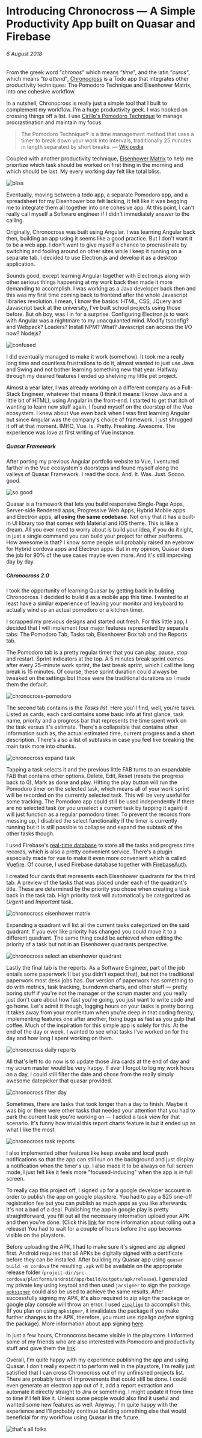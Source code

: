 # Introducing Chronocross &mdash; A Simple Productivity App built on Quasar and Firebase
###### 6 August 2018

From the greek word “_chronos_" which means “_time_", and the latin “_curos_", which means “_to attend_", [Chronocross](https://play.google.com/store/apps/details?id=org.yevlabs.chronocross) is a Todo app that integrates other productivity techniques: The Pomodoro Technique and Eisenhower Matrix, into one cohesive workflow.

In a nutshell, Chronocross is really just a simple tool that I built to complement my workflow. I'm a huge productivity geek. I was hooked on crossing things off a list. I use [Cirillo's Pomodoro Technique](https://francescocirillo.com/pages/pomodoro-technique) to manage procrastination and maintain my focus. 

> The Pomodoro Technique&reg; is a time management method that uses a timer to break down your work into intervals, traditionally 25 minutes in length separated by short breaks. &mdash; [Wikipedia](https://en.wikipedia.org/wiki/Pomodoro_Technique)

Coupled with another productivity technique, [Eisenhower Matrix](http://eisenhower-matrix.com/) to help me prioritize which task should be worked on first thing in the morning and which should be last. My every working day felt like total bliss.

![bliss](https://media.giphy.com/media/TKn70FuVT3Yk0/giphy-downsized-large.gif)

Eventually, moving between a todo app, a separate Pomodoro app, and a spreadsheet for my Eisenhower box felt lacking, it felt like it was begging me to integrate them all together into one cohesive app. At this point, I can't really call myself a Software engineer if I didn't immediately answer to the calling.

Originally, Chronocross was built using Angular. I was learning Angular back then, building an app using it seems like a good practice. But I don't want it to be a web app. I don't want to give myself a chance to procrastinate by switching and fooling around on other sites while I keep it running on a separate tab. I decided to use Electron.js and develop it as a desktop application.

Sounds good, except learning Angular together with Electron.js along with other serious things happening at my work back then made it more demanding to accomplish. I was working as a Java developer back then and this was my first time coming back to frontend after the whole Javascript libraries revolution. I mean, I know the basics: HTML, CSS, JQuery and Javascript back at the university, I've built school projects using those before. But oh boy, was I in for a surprise. Configuring Electron.js to work with Angular was a nightmare to my unacquianted mind. Modify tsconfig? and Webpack? Loaders? Install NPM? What? Javascript can access the I/O now? Nodejs?

![confused](https://media.giphy.com/media/BK6vj5qBYdc4w/giphy.gif)

I did eventually managed to make it work (somehow). It took me a really long time and countless frustrations to do it, almost wanted to just use Java and Swing and not bother learning something new that year. Halfway through my desired features I ended up shelving my little pet project.

Almost a year later, I was already working on a different company as a Full-Stack Engineer, whatever that means (I think it means: I know Java and a little bit of HTML), using Angular in the front-end. I started to get that itch of wanting to learn new stuff again. I found myself on the doorstep of the Vue ecosystem. I knew about Vue even back when I was first learning Angular but since Angular was the company's choice of framework, I just shrugged it off at that moment. IMHO, Vue. Is. Pretty. Freaking. Awesome. The experience was love at first writing of Vue instance.

##### Quasar Framework
After porting my previous Angular portfolio website to Vue, I ventured farther in the Vue ecosystem's doorsteps and found myself along the valleys of Quasar Framework. I read the docs. And. It. Was. Just. Soooo. good.

![so good](https://media.giphy.com/media/3o7aCWJavAgtBzLWrS/giphy-downsized.gif)

Quasar is a framework that lets you build responsive Single-Page Apps, Server-side Rendered apps, Progressive Web Apps, Hybrid Mobile apps and Electron apps, **all using the same codebase**. Not only that it has a built-in UI library too that comes with Material and IOS theme. This is like a dream. All you ever need to worry about is build your idea, if you do it right, in just a single command you can build your project for other platforms. How awesome is that? I know some people will probably raised an eyebrow for Hybrid cordova apps and Electron apps. But in my opinion, Quasar does the job for 90% of the use cases maybe even more. And it's still improving day by day.

##### Chronocross 2.0
I took the opportunity of learning Quasar by getting back in building Chronocross. I decided to build it as a mobile app this time. I wanted to at least have a similar experience of leaving your monitor and keyboard to actually wind up an actual pomodoro or a kitchen timer.

I scrapped my previous designs and started out fresh. For this little app, I decided that I will implement four major features represented by separate tabs: The Pomodoro Tab, Tasks tab, Eisenhower Box tab and the Reports tab.

The Pomodoro tab is a pretty regular timer that you can play, pause, stop and restart. Sprint indicators at the top. A 5 minutes break sprint comes after every 25-minute work sprint, the last break sprint, which I call the long break is 15 minutes. Of course, these sprint duration could always be tweaked on the settings but those were the traditional durations so I made them the default.

![chronocross-pomodoro](statics/images/blogs/2018/chronocross/pomodoro-work.png)

The second tab contains is the _Tasks list_. Here you'll find, well, you're tasks. Listed as cards, each card contains some basic info at first glance, task name, priority and a progress bar that represents the time spent work on the task versus it's estimate. There's a collapsible that contains other information such as, the actual estimated time, current progress and a short description. There's also a list of subtasks in case you feel like breaking the main task more into chunks.

![chronocross expand task](statics/images/blogs/2018/chronocross/tasklist-expand-task.png)

Tapping a task selects it and the previous little FAB turns to an expandable FAB that contains other options. Delete, Edit, Reset (resets the progress back to 0), Mark as done and play. Hitting the play button will run the Pomodoro timer on the selected task, which means all of your work sprint will be recorded on the currently selected task. This will be very useful for some tracking. The Pomodoro app could still be used independently if there are no selected task (or you unselect a current task by tapping it again) it will just function as a regular pomodoro timer. To prevent the records from messing up, I disabled the select functionality if the timer is currently running but it is still possible to collapse and expand the subtask of the other tasks though.

I used Firebase's [real-time database](https://firebase.google.com/products/realtime-database/) to store all the tasks and progress time records, which is also a pretty convenient service. There's a plugin especially made for vue to make it even more convenient which is called [Vuefire](https://github.com/vuejs/vuefire). Of course, I used Firebase database together with [FirebaseAuth](https://firebase.google.com/docs/reference/android/com/google/firebase/auth/FirebaseAuth).

I created four cards that represents each Eisenhower quadrants for the third tab. A preview of the tasks that was placed under each of the quadrant's title. These are determined by the priority you chose when creating a task back in the task tab. High priority task will automatically be categorized as _Urgent_ and _Important_ task.

![chronocross eisenhower matrix](statics/images/blogs/2018/chronocross/eisenhower.png)

Expanding a quadrant will list all the current tasks categorized on the said quadrant. If you ever like priority has changed you could move it to a different quadrant. The same thing could be achieved when editing the priority of a task but not in an Eisenhower quadrants perspective.

![chronocross select an eisenhower quadrant](statics/images/blogs/2018/chronocross/eisenhower-do-it.png)

Lastly the final tab is the reports. As a Software Engineer, part of the job entails some paperwork (I bet you didn't expect that), but not the traditional paperwork most desk jobs has. Our version of paperwork has something to do with metrics, task tracking, burndown charts, and other stuff &mdash; pretty boring stuff if you're not the manager or the scrum master and you really just don't care about how fast you're going, you just want to write code and go home. Let's admit it though, logging hours on your tasks is pretty boring. It takes away from your momentum when you're deep in that coding frenzy, implementing features one after another, fixing bugs as fast as you gulp that coffee. Much of the inspiration for this simple app is solely for this. At the end of the day or week, I wanted to see what tasks I've worked on for the day and how long I spent working on them.

![chronocross daily reports](statics/images/blogs/2018/chronocross/reports-daily.png)

All that's left to do now is to update those Jira cards at the end of day and my scrum master would be very happy. If ever I forgot to log my work hours on a day, I could still filter the date and chose from the really simply awesome datepicker that quasar provided. 

![chronocross filter day](statics/images/blogs/2018/chronocross/reports-daily-select.png)

Sometimes, there are tasks that took longer than a day to finish. Maybe it was big or there were other tasks that needed your attention that you had to park the current task you're working on &mdash; I added a task view for that scenario. It's funny how trivial this report charts feature is but it ended up as what I like the most.

![chronocross task reports](statics/images/blogs/2018/chronocross/reports-task.png)

I also implemented other features like keep awake and local push notifications so that the app can still run on the background and just display a notification when the timer's up. I also made it to be always on full screen mode, I just felt like it feels more "focused-inducing" when the app is in full screen.

To really cap this project off, I signed up for a google developer account in order to publish the app on google playstore. You had to pay a $25 one-off registration fee but you can publish as much apps as you like afterwards. It's not a bad of a deal. Publishing the app in google play is pretty straightforward, you fill out all the necessary information upload your APK and then you're done. (Click this [link](https://support.google.com/googleplay/android-developer/answer/7159011#rollout) for more information about rolling out a release) You had to wait for a couple of hours before the app becomes visible on the playstore.

Before uploading the APK, I had to make sure it's signed and zip aligned first. Android requires that all APKs be digitally signed with a certificate before they can be installed. After building my Quasar app using `quasar build -m cordova` the resulting `.apk` will be available on the appropriate release folder (`project-dir/src-cordova/platforms/android/app/build/outputs/apk/release`).  I generated my private key using keytool and then used `jarsigner` to sign the package. [`apksigner`](https://developer.android.com/studio/command-line/apksigner) could also be used to achieve the same results. After successfully signing my APK, it's also required to zip align the package or google play console will throw an error. I used [`zipalign`](https://developer.android.com/studio/command-line/zipalign) to accomplish this. (If you plan on using `apksigner`, it invalidates the package if you make further changes to the APK, therefore, you must use zipalign *before* signing the package). More information about app signing [here](https://developer.android.com/studio/publish/app-signing).

In just a few hours, Chronocross became visible in the playstore. I informed some of my friends who are also interested with Pomodoro and productivity stuff and gave them the [link](https://play.google.com/store/apps/details?id=org.yevlabs.chronocross).

Overall, I'm quite happy with my experience publishing the app and using Quasar. I don't really expect it to perform well in the playstore, I'm really just satisfied that I can cross Chronocross out of my unfinished projects list. There are probably tons of improvements that could still be done. I could even generate an electron app out of it, add a report extraction and automate it directly straight to Jira or something. I might update it from time to time if I felt like it. Unless some people would also find it useful and wanted some new features as well. Anyway, I'm quite happy with the experience and I'll probably continue building something else that would beneficial for my workflow using Quasar in the future.

![that's all folks](https://media.giphy.com/media/3o7TKyqNi5CbAv7Z4s/giphy.gif)